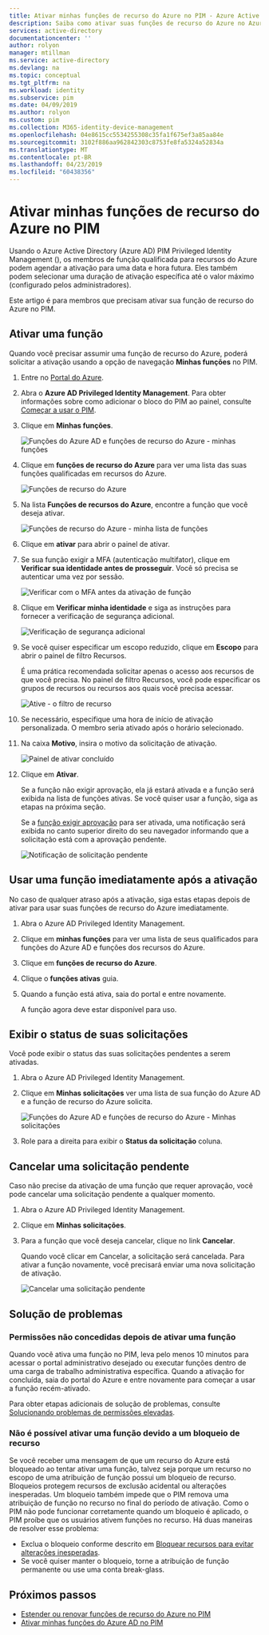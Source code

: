 ```yaml
---
title: Ativar minhas funções de recurso do Azure no PIM - Azure Active Directory | Microsoft Docs
description: Saiba como ativar suas funções de recurso do Azure no Azure AD PIM (Privileged Identity Management).
services: active-directory
documentationcenter: ''
author: rolyon
manager: mtillman
ms.service: active-directory
ms.devlang: na
ms.topic: conceptual
ms.tgt_pltfrm: na
ms.workload: identity
ms.subservice: pim
ms.date: 04/09/2019
ms.author: rolyon
ms.custom: pim
ms.collection: M365-identity-device-management
ms.openlocfilehash: 04e8615cc5534255308c35fa1f675ef3a85aa84e
ms.sourcegitcommit: 3102f886aa962842303c8753fe8fa5324a52834a
ms.translationtype: MT
ms.contentlocale: pt-BR
ms.lasthandoff: 04/23/2019
ms.locfileid: "60438356"
---
```

# <a name="activate-my-azure-resource-roles-in-pim"></a>Ativar minhas funções de recurso do Azure no PIM

Usando o Azure Active Directory (Azure AD) PIM Privileged Identity Management (), os membros de função qualificada para recursos do Azure podem agendar a ativação para uma data e hora futura. Eles também podem selecionar uma duração de ativação específica até o valor máximo (configurado pelos administradores).

Este artigo é para membros que precisam ativar sua função de recurso do Azure no PIM.

## <a name="activate-a-role"></a>Ativar uma função

Quando você precisar assumir uma função de recurso do Azure, poderá solicitar a ativação usando a opção de navegação **Minhas funções** no PIM.

1. Entre no [Portal do Azure](https://portal.azure.com/).

1. Abra o **Azure AD Privileged Identity Management**. Para obter informações sobre como adicionar o bloco do PIM ao painel, consulte [Começar a usar o PIM](pim-getting-started.md).

1. Clique em **Minhas funções**.

    ![Funções do Azure AD e funções de recurso do Azure - minhas funções](./media/pim-resource-roles-activate-your-roles/resources-my-roles.png)

1. Clique em **funções de recurso do Azure** para ver uma lista das suas funções qualificadas em recursos do Azure.

   ![Funções de recurso do Azure](./media/pim-resource-roles-activate-your-roles/resources-my-roles-azure-resources.png) 

1. Na lista **Funções de recursos do Azure**, encontre a função que você deseja ativar.

    ![Funções de recurso do Azure - minha lista de funções](./media/pim-resource-roles-activate-your-roles/resources-my-roles-activate.png)

1. Clique em **ativar** para abrir o painel de ativar.

1. Se sua função exigir a MFA (autenticação multifator), clique em **Verificar sua identidade antes de prosseguir**. Você só precisa se autenticar uma vez por sessão.

    ![Verificar com o MFA antes da ativação de função](./media/pim-resource-roles-activate-your-roles/resources-my-roles-mfa.png)

1. Clique em **Verificar minha identidade** e siga as instruções para fornecer a verificação de segurança adicional.

    ![Verificação de segurança adicional](./media/pim-resource-roles-activate-your-roles/resources-mfa-enter-code.png)

1. Se você quiser especificar um escopo reduzido, clique em **Escopo** para abrir o painel de filtro Recursos.

    É uma prática recomendada solicitar apenas o acesso aos recursos de que você precisa. No painel de filtro Recursos, você pode especificar os grupos de recursos ou recursos aos quais você precisa acessar.

    ![Ative - o filtro de recurso](./media/pim-resource-roles-activate-your-roles/resources-my-roles-resource-filter.png)

1. Se necessário, especifique uma hora de início de ativação personalizada. O membro seria ativado após o horário selecionado.

1. Na caixa **Motivo**, insira o motivo da solicitação de ativação.

    ![Painel de ativar concluído](./media/pim-resource-roles-activate-your-roles/resources-my-roles-activate-done.png)

1. Clique em **Ativar**.

    Se a função não exigir aprovação, ela já estará ativada e a função será exibida na lista de funções ativas. Se você quiser usar a função, siga as etapas na próxima seção.

    Se a [função exigir aprovação](pim-resource-roles-approval-workflow.md) para ser ativada, uma notificação será exibida no canto superior direito do seu navegador informando que a solicitação está com a aprovação pendente.

    ![Notificação de solicitação pendente](./media/pim-resource-roles-activate-your-roles/resources-my-roles-activate-notification.png)

## <a name="use-a-role-immediately-after-activation"></a>Usar uma função imediatamente após a ativação

No caso de qualquer atraso após a ativação, siga estas etapas depois de ativar para usar suas funções de recurso do Azure imediatamente.

1. Abra o Azure AD Privileged Identity Management.

1. Clique em **minhas funções** para ver uma lista de seus qualificados para funções do Azure AD e funções dos recursos do Azure.

1. Clique em **funções de recurso do Azure**.

1. Clique o **funções ativas** guia.

1. Quando a função está ativa, saia do portal e entre novamente.

    A função agora deve estar disponível para uso.

## <a name="view-the-status-of-your-requests"></a>Exibir o status de suas solicitações

Você pode exibir o status das suas solicitações pendentes a serem ativadas.

1. Abra o Azure AD Privileged Identity Management.

1. Clique em **Minhas solicitações** ver uma lista de sua função do Azure AD e a função de recurso do Azure solicita.

    ![Funções do Azure AD e funções de recurso do Azure - Minhas solicitações](./media/pim-resource-roles-activate-your-roles/resources-my-requests.png)

1. Role para a direita para exibir o **Status da solicitação** coluna.

## <a name="cancel-a-pending-request"></a>Cancelar uma solicitação pendente

Caso não precise da ativação de uma função que requer aprovação, você pode cancelar uma solicitação pendente a qualquer momento.

1. Abra o Azure AD Privileged Identity Management.

1. Clique em **Minhas solicitações**.

1. Para a função que você deseja cancelar, clique no link **Cancelar**.

    Quando você clicar em Cancelar, a solicitação será cancelada. Para ativar a função novamente, você precisará enviar uma nova solicitação de ativação.

   ![Cancelar uma solicitação pendente](./media/pim-resource-roles-activate-your-roles/resources-my-requests-cancel.png)

## <a name="troubleshoot"></a>Solução de problemas

### <a name="permissions-not-granted-after-activating-a-role"></a>Permissões não concedidas depois de ativar uma função

Quando você ativa uma função no PIM, leva pelo menos 10 minutos para acessar o portal administrativo desejado ou executar funções dentro de uma carga de trabalho administrativa específica. Quando a ativação for concluída, saia do portal do Azure e entre novamente para começar a usar a função recém-ativado.

Para obter etapas adicionais de solução de problemas, consulte [Solucionando problemas de permissões elevadas](https://social.technet.microsoft.com/wiki/contents/articles/37568.troubleshooting-elevated-permissions-with-azure-ad-privileged-identity-management.aspx).

### <a name="cannot-activate-a-role-due-to-a-resource-lock"></a>Não é possível ativar uma função devido a um bloqueio de recurso

Se você receber uma mensagem de que um recurso do Azure está bloqueado ao tentar ativar uma função, talvez seja porque um recurso no escopo de uma atribuição de função possui um bloqueio de recurso. Bloqueios protegem recursos de exclusão acidental ou alterações inesperadas. Um bloqueio também impede que o PIM remova uma atribuição de função no recurso no final do período de ativação. Como o PIM não pode funcionar corretamente quando um bloqueio é aplicado, o PIM proíbe que os usuários ativem funções no recurso. Há duas maneiras de resolver esse problema:

- Exclua o bloqueio conforme descrito em [Bloquear recursos para evitar alterações inesperadas](../../azure-resource-manager/resource-group-lock-resources.md).
- Se você quiser manter o bloqueio, torne a atribuição de função permanente ou use uma conta break-glass.

## <a name="next-steps"></a>Próximos passos

- [Estender ou renovar funções de recurso do Azure no PIM](pim-resource-roles-renew-extend.md)
- [Ativar minhas funções do Azure AD no PIM](pim-how-to-activate-role.md)
